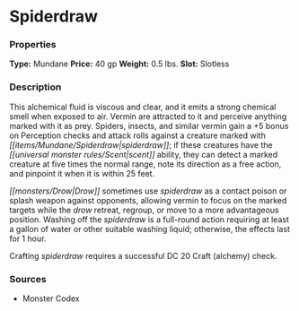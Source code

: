 ﻿---
Title: "Spiderdraw"
Type: "Mundane"
Price: "40 gp"
Weight: "0.5 lbs."
Slot: "Slotless"
Description: |
  "This alchemical fluid is viscous and clear, and it emits a strong chemical smell when exposed to air. Vermin are attracted to it and perceive anything marked with it as prey. Spiders, insects, and similar vermin gain a +5 bonus on Perception checks and attack rolls against a creature marked with spiderdraw; if these creatures have the scent ability, they can detect a marked creature at five times the normal range, note its direction as a free action, and pinpoint it when it is within 25 feet.
  Drow sometimes use spiderdraw as a contact poison or splash weapon against opponents, allowing vermin to focus on the marked targets while the drow retreat, regroup, or move to a more advantageous position. Washing off the spiderdraw is a full-round action requiring at least a gallon of water or other suitable washing liquid; otherwise, the effects last for 1 hour.
  Crafting _spiderdraw_ requires a successful DC 20 Craft (alchemy) check."
Sources: "['Monster Codex']"
---

# Spiderdraw

### Properties

**Type:** Mundane **Price:** 40 gp **Weight:** 0.5 lbs. **Slot:** Slotless

### Description

This alchemical fluid is viscous and clear, and it emits a strong chemical smell when exposed to air. Vermin are attracted to it and perceive anything marked with it as prey. Spiders, insects, and similar vermin gain a +5 bonus on Perception checks and attack rolls against a creature marked with _[[items/Mundane/Spiderdraw|spiderdraw]]_; if these creatures have the _[[universal monster rules/Scent|scent]]_ ability, they can detect a marked creature at five times the normal range, note its direction as a free action, and pinpoint it when it is within 25 feet.

_[[monsters/Drow|Drow]]_ sometimes use _spiderdraw_ as a contact poison or splash weapon against opponents, allowing vermin to focus on the marked targets while the _drow_ retreat, regroup, or move to a more advantageous position. Washing off the _spiderdraw_ is a full-round action requiring at least a gallon of water or other suitable washing liquid; otherwise, the effects last for 1 hour.

Crafting _spiderdraw_ requires a successful DC 20 Craft (alchemy) check.

### Sources

* Monster Codex